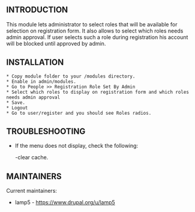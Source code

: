INTRODUCTION
------------
This module lets administrator to select roles that will be available for selection on registration form.
It also allows to select which roles needs admin approval. If user selects such a role during registration his account will be blocked until approved by admin.

INSTALLATION
------------

    * Copy module folder to your /modules directory.
    * Enable in admin/modules.
    * Go to People >> Registration Role Set By Admin
    * Select which roles to display on registration form and which roles needs admin approval
    * Save.
    * Logout
    * Go to user/register and you should see Roles radios.

TROUBLESHOOTING
---------------

 * If the menu does not display, check the following:

   -clear cache.
   
MAINTAINERS
-----------

Current maintainers:
 * lamp5 - https://www.drupal.org/u/lamp5
